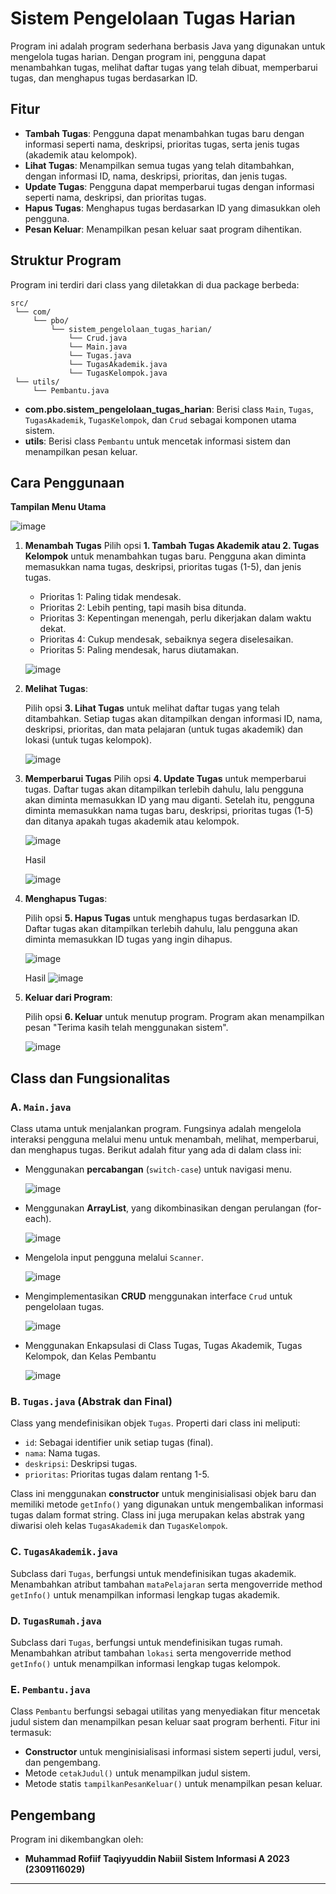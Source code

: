 # Sistem Pengelolaan Tugas Harian

Program ini adalah program sederhana berbasis Java yang digunakan untuk mengelola tugas harian. Dengan program ini, pengguna dapat menambahkan tugas, melihat daftar tugas yang telah dibuat, memperbarui tugas, dan menghapus tugas berdasarkan ID.

## Fitur

- **Tambah Tugas**: Pengguna dapat menambahkan tugas baru dengan informasi seperti nama, deskripsi, prioritas tugas, serta jenis tugas (akademik atau kelompok).
- **Lihat Tugas**: Menampilkan semua tugas yang telah ditambahkan, dengan informasi ID, nama, deskripsi, prioritas, dan jenis tugas.
- **Update Tugas**: Pengguna dapat memperbarui tugas dengan informasi seperti nama, deskripsi, dan prioritas tugas.
- **Hapus Tugas**: Menghapus tugas berdasarkan ID yang dimasukkan oleh pengguna.
- **Pesan Keluar**: Menampilkan pesan keluar saat program dihentikan.

## Struktur Program

Program ini terdiri dari class yang diletakkan di dua package berbeda:

```
src/
 └── com/
     └── pbo/
         └── sistem_pengelolaan_tugas_harian/
             └── Crud.java
             └── Main.java
             └── Tugas.java
             └── TugasAkademik.java
             └── TugasKelompok.java
 └── utils/
     └── Pembantu.java
```

- **com.pbo.sistem_pengelolaan_tugas_harian**: Berisi class `Main`, `Tugas`, `TugasAkademik`, `TugasKelompok`, dan `Crud` sebagai komponen utama sistem.
- **utils**: Berisi class `Pembantu` untuk mencetak informasi sistem dan menampilkan pesan keluar.

## Cara Penggunaan

   **Tampilan Menu Utama**
   
![image](https://github.com/user-attachments/assets/64b7fe7a-765d-442c-a512-2c6addb58e1d)


1. **Menambah Tugas**
   Pilih opsi **1. Tambah Tugas Akademik atau 2. Tugas Kelompok** untuk menambahkan tugas baru. Pengguna akan diminta memasukkan nama tugas, deskripsi, prioritas tugas (1-5), dan jenis tugas.

   - Prioritas 1: Paling tidak mendesak.
   - Prioritas 2: Lebih penting, tapi masih bisa ditunda.
   - Prioritas 3: Kepentingan menengah, perlu dikerjakan dalam waktu dekat.
   - Prioritas 4: Cukup mendesak, sebaiknya segera diselesaikan.
   - Prioritas 5: Paling mendesak, harus diutamakan.
     
   ![image](https://github.com/user-attachments/assets/75caf4b7-1c9f-4abc-bab5-b48ddc2814fe)

2. **Melihat Tugas**:
   
   Pilih opsi **3. Lihat Tugas** untuk melihat daftar tugas yang telah ditambahkan. Setiap tugas akan ditampilkan dengan informasi ID, nama, deskripsi, prioritas, dan mata pelajaran (untuk tugas akademik) dan lokasi (untuk tugas kelompok).

   ![image](https://github.com/user-attachments/assets/63f1ba2a-3185-4fdd-b63d-5e5a8953688f)

3. **Memperbarui Tugas**
   Pilih opsi **4. Update Tugas** untuk memperbarui tugas. Daftar tugas akan ditampilkan terlebih dahulu, lalu pengguna akan diminta memasukkan ID yang mau diganti. Setelah itu, pengguna diminta memasukkan nama tugas baru, deskripsi, prioritas tugas (1-5) dan ditanya apakah tugas akademik atau kelompok.

   ![image](https://github.com/user-attachments/assets/586849c9-9721-4cd7-a604-6a477fd0c414)

   Hasil

   ![image](https://github.com/user-attachments/assets/cb7b8278-ae39-49a2-a1ae-7677ffa25052)
   
4. **Menghapus Tugas**:
   
   Pilih opsi **5. Hapus Tugas** untuk menghapus tugas berdasarkan ID. Daftar tugas akan ditampilkan terlebih dahulu, lalu pengguna akan diminta memasukkan ID tugas yang ingin dihapus.

   ![image](https://github.com/user-attachments/assets/8a9dfec0-9920-48c6-b9e9-c84eac49505a)

   Hasil
   ![image](https://github.com/user-attachments/assets/455ebd5b-7205-49f5-82ec-62fd94981d41)
   
5. **Keluar dari Program**:
   
   Pilih opsi **6. Keluar** untuk menutup program. Program akan menampilkan pesan "Terima kasih telah menggunakan sistem".

   ![image](https://github.com/user-attachments/assets/7e8b5aa5-c5a1-4740-9d6b-5f10536ba563)


## Class dan Fungsionalitas

### A. `Main.java`

Class utama untuk menjalankan program. Fungsinya adalah mengelola interaksi pengguna melalui menu untuk menambah, melihat, memperbarui, dan menghapus tugas. Berikut adalah fitur yang ada di dalam class ini:

- Menggunakan **percabangan** (`switch-case`) untuk navigasi menu.

  ![image](https://github.com/user-attachments/assets/6b5741d9-2358-4ec5-8b0e-29acc15d7d3f)

- Menggunakan **ArrayList**, yang dikombinasikan dengan perulangan (for-each).
  
  ![image](https://github.com/user-attachments/assets/70a3f551-a0ed-4bde-80e2-50daada48c1b)

- Mengelola input pengguna melalui `Scanner`.

  ![image](https://github.com/user-attachments/assets/045bed0a-876e-4a0d-ab20-da835bd2229d)

- Mengimplementasikan **CRUD** menggunakan interface `Crud` untuk pengelolaan tugas.

  ![image](https://github.com/user-attachments/assets/93367800-2e41-44ea-b8e5-9482dd5b2ed3)

- Menggunakan Enkapsulasi di Class Tugas, Tugas Akademik, Tugas Kelompok, dan Kelas Pembantu

  ![image](https://github.com/user-attachments/assets/d053e8be-d393-49ff-a657-8f98702ee976)

### B. `Tugas.java` (Abstrak dan Final)

Class yang mendefinisikan objek `Tugas`. Properti dari class ini meliputi:

- `id`: Sebagai identifier unik setiap tugas (final).
- `nama`: Nama tugas.
- `deskripsi`: Deskripsi tugas.
- `prioritas`: Prioritas tugas dalam rentang 1-5.

Class ini menggunakan **constructor** untuk menginisialisasi objek baru dan memiliki metode `getInfo()` yang digunakan untuk mengembalikan informasi tugas dalam format string. Class ini juga merupakan kelas abstrak yang diwarisi oleh kelas `TugasAkademik` dan `TugasKelompok`.

### C. `TugasAkademik.java`

Subclass dari `Tugas`, berfungsi untuk mendefinisikan tugas akademik. Menambahkan atribut tambahan `mataPelajaran` serta mengoverride method `getInfo()` untuk menampilkan informasi lengkap tugas akademik.

### D. `TugasRumah.java`

Subclass dari `Tugas`, berfungsi untuk mendefinisikan tugas rumah. Menambahkan atribut tambahan `lokasi` serta mengoverride method `getInfo()` untuk menampilkan informasi lengkap tugas kelompok.

### E. `Pembantu.java`

Class `Pembantu` berfungsi sebagai utilitas yang menyediakan fitur mencetak judul sistem dan menampilkan pesan keluar saat program berhenti. Fitur ini termasuk:

- **Constructor** untuk menginisialisasi informasi sistem seperti judul, versi, dan pengembang.
- Metode `cetakJudul()` untuk menampilkan judul sistem.
- Metode statis `tampilkanPesanKeluar()` untuk menampilkan pesan keluar.

## Pengembang

Program ini dikembangkan oleh:
- **Muhammad Rofiif Taqiyyuddin Nabiil Sistem Informasi A 2023 (2309116029)**

---
